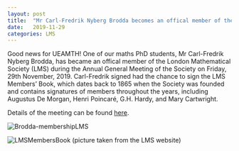```yaml
---
layout: post
title:  "Mr Carl-Fredrik Nyberg Brodda becomes an offical member of the London Mathematical Society"
date:   2019-11-29
categories: LMS
---
```


Good news for UEAMTH!
One of our maths PhD students, Mr Carl-Fredrik Nyberg Brodda, has became an offical member of the London Mathematical Society (LMS) during the Annual General Meeting of the Society on Friday, 29th November, 2019. 
Carl-Fredrik signed had the chance to sign the LMS Members’ Book, which dates back to 1865 when the Society was founded and contains signatures of members throughout the years, including Augustus De Morgan, Henri Poincaré, G.H. Hardy, and Mary Cartwright.

Details of the meeting can be found [here](https://www.lms.ac.uk/events/meeting/agm).

![Brodda-membershipLMS](/blog/assets/2019-11-29-Brodda-membershipLMS.jpg)

![LMSMembersBook](https://www.lms.ac.uk/sites/lms.ac.uk/files/Membership/DSC_0686_0.JPG)
(picture taken from the LMS website)

